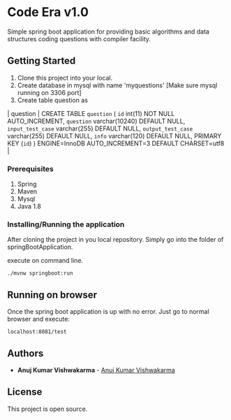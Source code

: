 # Code Era v1.0

Simple spring boot application for providing basic algorithms and data structures coding questions with compiler facility.

## Getting Started

1) Clone this project into your local.
2) Create database in mysql with name 'myquestions' [Make sure mysql running on 3306 port]
3) Create table question as

| question | CREATE TABLE `question` (
  `id` int(11) NOT NULL AUTO_INCREMENT,
  `question` varchar(10240) DEFAULT NULL,
  `input_test_case` varchar(255) DEFAULT NULL,
  `output_test_case` varchar(255) DEFAULT NULL,
  `info` varchar(120) DEFAULT NULL,
  PRIMARY KEY (`id`)
) ENGINE=InnoDB AUTO_INCREMENT=3 DEFAULT CHARSET=utf8 |

### Prerequisites
1) Spring
2) Maven
3) Mysql
4) Java 1.8

### Installing/Running the application

After cloning the project in you local repository. Simply go into the folder of springBootApplication.

execute on command line.

```
./mvnw springboot:run
```

## Running on browser

Once the spring boot application is up with no error. Just go to normal browser and execute:

```
localhost:8081/test
```

## Authors

* **Anuj Kumar Vishwakarma** - [Anuj Kumar Vishwakarma](https://github.com/anujvishwakarma)

## License

This project is open source. 
